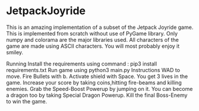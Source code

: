# JetpackJoyride
This is an amazing implementation of a subset of the Jetpack Joyride game. This is implemented from scratch without use of PyGame library. Only numpy and colorama are the major libraries used. All characters of the game are made using ASCII characters. You will most probably enjoy it smiley.

Running
Install the requirements using command : pip3 install requirements.txt
Run game using python3 main.py
Instructions
WAD to move.
Fire Bullets with b.
Activate shield with Space.
You get 3 lives in the game.
Increase your score by taking coins,hitting fire-beams and killing enemies.
Grab the Speed-Boost Powerup by jumping on it.
You can become a dragon too by taking Special Dragon Powerup.
Kill the final Boss-Enemy to win the game.
